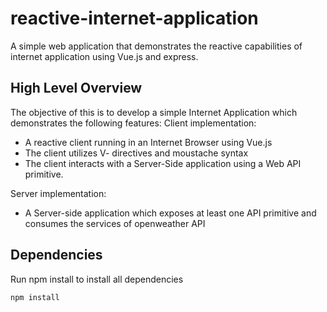 # reactive-internet-application
A simple web application that demonstrates the reactive capabilities of internet application using Vue.js and express.

## High Level Overview
The objective of this is to develop a simple Internet Application which
demonstrates the following features:
Client implementation:
<ul>
<li>A reactive client running in an Internet Browser using Vue.js</li>
<li>The client utilizes V- directives and moustache syntax</li>
<li>The client interacts with a Server-Side application using a Web API primitive.</li>
</ul>
Server implementation:
<ul>
<li>A Server-side application which exposes at least one API primitive and consumes the services of openweather API</li>
</ul>

## Dependencies
Run npm install to install all dependencies
 ```bash
 npm install
 ```
